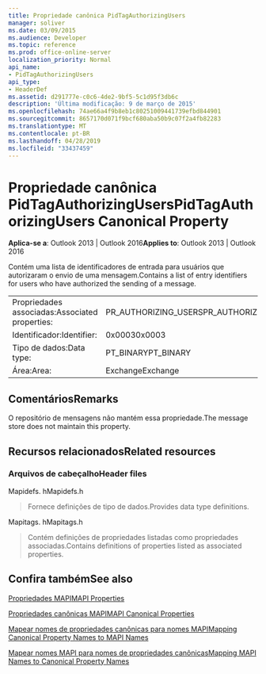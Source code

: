 ```yaml
---
title: Propriedade canônica PidTagAuthorizingUsers
manager: soliver
ms.date: 03/09/2015
ms.audience: Developer
ms.topic: reference
ms.prod: office-online-server
localization_priority: Normal
api_name:
- PidTagAuthorizingUsers
api_type:
- HeaderDef
ms.assetid: d291777e-c0c6-4de2-9bf5-5c1d95f3db6c
description: 'Última modificação: 9 de março de 2015'
ms.openlocfilehash: 74ae66a4f9b8eb1c80251009441739efbd844901
ms.sourcegitcommit: 8657170d071f9bcf680aba50b9c07f2a4fb82283
ms.translationtype: MT
ms.contentlocale: pt-BR
ms.lasthandoff: 04/28/2019
ms.locfileid: "33437459"
---
```

# <a name="pidtagauthorizingusers-canonical-property"></a><span data-ttu-id="a58d6-103">Propriedade canônica PidTagAuthorizingUsers</span><span class="sxs-lookup"><span data-stu-id="a58d6-103">PidTagAuthorizingUsers Canonical Property</span></span>

  
  
<span data-ttu-id="a58d6-104">**Aplica-se a**: Outlook 2013 | Outlook 2016</span><span class="sxs-lookup"><span data-stu-id="a58d6-104">**Applies to**: Outlook 2013 | Outlook 2016</span></span> 
  
<span data-ttu-id="a58d6-105">Contém uma lista de identificadores de entrada para usuários que autorizaram o envio de uma mensagem.</span><span class="sxs-lookup"><span data-stu-id="a58d6-105">Contains a list of entry identifiers for users who have authorized the sending of a message.</span></span>
  
|||
|:-----|:-----|
|<span data-ttu-id="a58d6-106">Propriedades associadas:</span><span class="sxs-lookup"><span data-stu-id="a58d6-106">Associated properties:</span></span>  <br/> |<span data-ttu-id="a58d6-107">PR_AUTHORIZING_USERS</span><span class="sxs-lookup"><span data-stu-id="a58d6-107">PR_AUTHORIZING_USERS</span></span>  <br/> |
|<span data-ttu-id="a58d6-108">Identificador:</span><span class="sxs-lookup"><span data-stu-id="a58d6-108">Identifier:</span></span>  <br/> |<span data-ttu-id="a58d6-109">0x0003</span><span class="sxs-lookup"><span data-stu-id="a58d6-109">0x0003</span></span>  <br/> |
|<span data-ttu-id="a58d6-110">Tipo de dados:</span><span class="sxs-lookup"><span data-stu-id="a58d6-110">Data type:</span></span>  <br/> |<span data-ttu-id="a58d6-111">PT_BINARY</span><span class="sxs-lookup"><span data-stu-id="a58d6-111">PT_BINARY</span></span>  <br/> |
|<span data-ttu-id="a58d6-112">Área:</span><span class="sxs-lookup"><span data-stu-id="a58d6-112">Area:</span></span>  <br/> |<span data-ttu-id="a58d6-113">Exchange</span><span class="sxs-lookup"><span data-stu-id="a58d6-113">Exchange</span></span>  <br/> |
   
## <a name="remarks"></a><span data-ttu-id="a58d6-114">Comentários</span><span class="sxs-lookup"><span data-stu-id="a58d6-114">Remarks</span></span>

<span data-ttu-id="a58d6-115">O repositório de mensagens não mantém essa propriedade.</span><span class="sxs-lookup"><span data-stu-id="a58d6-115">The message store does not maintain this property.</span></span>
  
## <a name="related-resources"></a><span data-ttu-id="a58d6-116">Recursos relacionados</span><span class="sxs-lookup"><span data-stu-id="a58d6-116">Related resources</span></span>

### <a name="header-files"></a><span data-ttu-id="a58d6-117">Arquivos de cabeçalho</span><span class="sxs-lookup"><span data-stu-id="a58d6-117">Header files</span></span>

<span data-ttu-id="a58d6-118">Mapidefs. h</span><span class="sxs-lookup"><span data-stu-id="a58d6-118">Mapidefs.h</span></span>
  
> <span data-ttu-id="a58d6-119">Fornece definições de tipo de dados.</span><span class="sxs-lookup"><span data-stu-id="a58d6-119">Provides data type definitions.</span></span>
    
<span data-ttu-id="a58d6-120">Mapitags. h</span><span class="sxs-lookup"><span data-stu-id="a58d6-120">Mapitags.h</span></span>
  
> <span data-ttu-id="a58d6-121">Contém definições de propriedades listadas como propriedades associadas.</span><span class="sxs-lookup"><span data-stu-id="a58d6-121">Contains definitions of properties listed as associated properties.</span></span>
    
## <a name="see-also"></a><span data-ttu-id="a58d6-122">Confira também</span><span class="sxs-lookup"><span data-stu-id="a58d6-122">See also</span></span>



[<span data-ttu-id="a58d6-123">Propriedades MAPI</span><span class="sxs-lookup"><span data-stu-id="a58d6-123">MAPI Properties</span></span>](mapi-properties.md)
  
[<span data-ttu-id="a58d6-124">Propriedades canônicas MAPI</span><span class="sxs-lookup"><span data-stu-id="a58d6-124">MAPI Canonical Properties</span></span>](mapi-canonical-properties.md)
  
[<span data-ttu-id="a58d6-125">Mapear nomes de propriedades canônicas para nomes MAPI</span><span class="sxs-lookup"><span data-stu-id="a58d6-125">Mapping Canonical Property Names to MAPI Names</span></span>](mapping-canonical-property-names-to-mapi-names.md)
  
[<span data-ttu-id="a58d6-126">Mapear nomes MAPI para nomes de propriedades canônicas</span><span class="sxs-lookup"><span data-stu-id="a58d6-126">Mapping MAPI Names to Canonical Property Names</span></span>](mapping-mapi-names-to-canonical-property-names.md)

